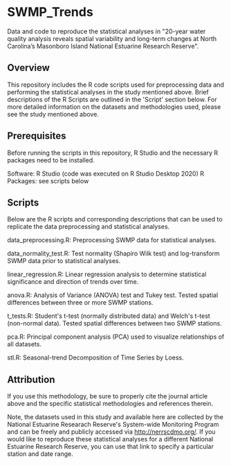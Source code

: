 # SWMP_Trends
Data and code to reproduce the statistical analyses in "20-year water quality analysis reveals spatial variability and long-term changes at North Carolina’s Masonboro Island National Estuarine Research Reserve". 


## Overview
This repository includes the R code scripts used for preprocessing data and performing the statistical analyses in the study mentioned above. Brief descriptions of the R Scripts are outlined in the 'Script' section below. For more detailed information on the datasets and methodologies used, please see the study mentioned above.  


## Prerequisites
Before running the scripts in this repository, R Studio and the necessary R packages need to be installed. 

Software: R Studio (code was executed on R Studio Desktop 2020)
R Packages: see scripts below


## Scripts
Below are the R scripts and corresponding descriptions that can be used to replicate the data preprocessing and statistical analyses. 

data_preprocessing.R: Preprocessing SWMP data for statistical analyses. 

data_normality_test.R: Test normality (Shapiro Wilk test) and log-transform SWMP data prior to statistical analyses. 

linear_regression.R: Linear regression analysis to determine statistical significance and direction of trends over time. 

anova.R: Analysis of Variance (ANOVA) test and Tukey test. Tested spatial differences between three or more SWMP stations. 

t_tests.R: Student's t-test (normally distributed data) and Welch's t-test (non-normal data). Tested spatial differences between two SWMP stations. 

pca.R: Principal component analysis (PCA) used to visualize relationships of all datasets.

stl.R: Seasonal-trend Decomposition of Time Series by Loess. 



## Attribution
If you use this methodology, be sure to properly cite the journal article above and the specific statistical methodologies and references therein. 

Note, the datasets used in this study and available here are collected by the National Estuarine Researach Reserve's System-wide Monitoring Program and can be freely and publicly accessed via http://nerrscdmo.org/. If you would like to reproduce these statistical analyses for a different National Estuarine Research Reserve, you can use that link to specify a particular station and date range. 
